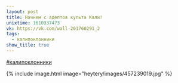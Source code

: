 ```yaml
---
layout: post
title: Начнем с адептов культа Кали!
unixtime: 1610337473
vk: https://vk.com/wall-201760291_2
tags:
  - калипоклонники
show_title: true
---
```

[#калипоклонники](poisk.html#калипоклонники)

{% include image.html image="heytery/images/457239019.jpg" %}